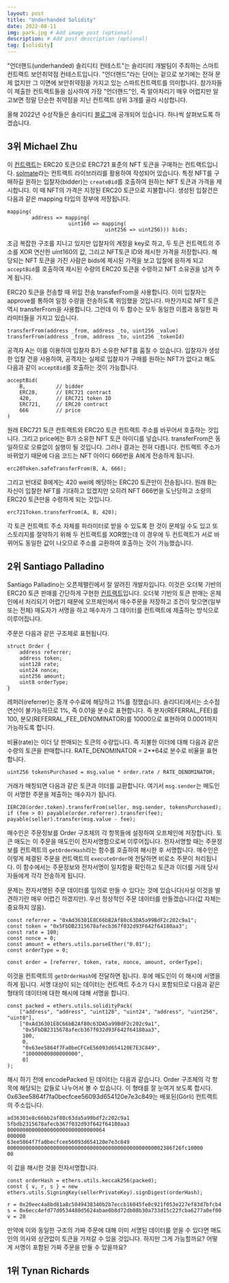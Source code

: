 ```yaml
---
layout: post
title: "Underhanded Solidity"
date: 2022-08-11
img: park.jpg # Add image post (optional)
description: # Add post description (optional)
tag: [solidity]
---
```


"언더핸드(underhanded) 솔리디티 컨테스트"는 솔리디티 개발팀이 주최하는 스마트 컨트랙트 보안취약점 컨테스트입니다.  "언더핸드"라는 단어는 
겉으로 보기에는 전혀 문제 없지만 그 이면에 보안취약점을 가지고 있는 스마트컨트랙트를 의미합니다. 참가자들이 제출한 컨트랙트들을 심사하여 가장 
"언더핸드"인, 즉 알아차리기 매우 어렵지만 알고보면 정말 단순한 취약점을 지닌 컨트랙트 상위 3개를 골라 시상합니다. 

올해 2022년 수상작들은 솔리디티 [블로그][blog]에 공개되어 있습니다. 하나씩 살펴보도록 하겠습니다. 

## 3위 Michael Zhu
이 [컨트랙트][3rd]는 ERC20 토큰으로 ERC721 표준의 NFT 토큰을 구매하는 컨트랙트입니다. [solmate][solmate]라는 컨트랙트 라이브러리를 활용하여 작성되어 있습니다.
특정 NFT를 구매하길 원하는 입찰자(bidder)는 `createBid`를 호출하여 원하는 NFT 토큰과 가격을 제시합니다. 이 때 NFT의 가격은 지정된 ERC20 토큰으로 지불합니다.
생성된 입찰건은 다음과 같은 mapping 타입의 장부에 저장됩니다.

```
mapping(
        address => mapping(
                    uint160 => mapping(
                                uint256 => uint256))) bids;
```

조금 복잡한 구조를 지니고 있지만 입찰자의 계정을 key로 하고, 두 토큰 컨트랙트의 주소를 XOR 연산한 uint160의 값, 그리고 NFT토큰 ID와 제시한 가격을 저장합니다. 해당되는 NFT 토큰을 
가진 사람은 bids에 제시된 가격을 보고 입찰에 응하게 되고 `acceptBid`를 호출하여 제시된 수량의 ERC20 토큰을 수령하고 NFT 소유권을 넘겨 주게 됩니다. 

ERC20 토큰을 전송할 때 위임 전송 transferFrom을 사용합니다. 이미 입찰자는 approve를 통하여 일정 수량을 전송하도록 위임했을 것입니다. 마찬가지로 NFT 토큰 역시 
transferFrom을 사용합니다. 그런데 이 두 함수는 모두 동일한 이름과 동일한 파라미터들을 가지고 있습니다.

```
transferFrom(address _from, address _to, uint256 _value)
transferFrom(address _from, address _to, uint256 _tokenId)
```

공격자 A는 이를 이용하여 입찰자 B가 소유한 NFT를 훔칠 수 있습니다. 입찰자가 생성한 입찰 건을 사용하여, 공격자는 실제로 입찰자가 구매를 원하는 NFT가 없다고 해도 
다음과 같이 `acceptBid`를 호출하는 것이 가능합니다.

```
acceptBid(
    B,          // bidder
    ERC20,      // ERC721 contract
    420,        // ERC721 token ID
    ERC721,     // ERC20 contract
    666         // price
)
```
원래 ERC721 토큰 컨트랙트와 ERC20 토큰 컨트랙트 주소를 바꾸어서 호출하는 것입니다. 그리고 price에는 B가 소유한 NFT 토큰 아이디를 넣습니다. transferFrom은 동일하므로 오류없이 실행이 될 것입니다. 그러나 결과는 
전혀 다릅니다. 컨트랙트 주소가 바뀌었기 때문에 다음 코드는 NFT 아이디 666번을 A에게 전송하게 됩니다.

```
erc20Token.safeTransferFrom(B, A, 666);
```

그리고 반대로 B에게는 420 wei에 해당하는 ERC20 토큰만이 전송됩니다. 원래 B는 자신이 입찰한 NFT를 기대하고 있겠지만 오히려 NFT 666번을 도난당하고 소량의 ERC20 토큰만을 
수령하게 되는 것입니다.

```
erc721Token.transferFrom(A, B, 420);
```

각 토큰 컨트랙트 주소 자체를 파라미터로 받을 수 있도록 한 것이 문제일 수도 있고 또 스토리지를 절약하기 위해 두 컨트랙트를 XOR했는데 이 경우에 두 컨트랙트가 서로 바뀌어도 동일한 값이 나오므로 
주소를 교환하여 호출하는 것이 가능했습니다.


## 2위 Santiago Palladino
Santiago Palladino는 오픈제펠린에서 잘 알려진 개발자입니다. 이것은 오더북 기반의 ERC20 토큰 판매를 간단하게 구현한 [컨트랙트][2nd]입니다. 오더북 기반의 토큰 판매는 온체인에서 처리되기 
어렵기 때문에 오프체인에서 매수주문을 저장하고 조건이 맞으면(일부 또는 전체) 매도자가 서명을 하고 매수자가 그 데이터를 컨트랙트에 제출하는 방식으로 이루어집니다.

주문은 다음과 같은 구조체로 표현됩니다.

```
struct Order {
    address referrer;
    address token;
    uint128 rate;
    uint24 nonce;
    uint256 amount;
    uint8 orderType;
}
```
레퍼러(referrer)는 중개 수수료에 해당하고 1%를 정했습니다. 솔리디티에서는 소수점 연산이 불가능하므로 1%, 즉 0.01을 분수로 표현합니다. 
즉 분자(REFERRAL_FEE)를 100, 분모(REFERRAL_FEE_DENOMINATOR)를 10000으로 표현하여 0.0001까지 가능하도록 합니다. 

비율(rate)는 이더 당 판매되는 토큰의 수량입니다. 즉 지불한 이더에 대해 다음과 같은 수량의 토큰을 판매합니다. RATE_DENOMINATOR = 2**64로 분수로 비율을 표현합니다.
```
uint256 tokensPurchased = msg.value * order.rate / RATE_DENOMINATOR;
``` 

거래가 매칭되면 다음과 같은 토큰과 이더를 교환합니다. 여기서 `msg.sender`는 매도인이 서명한 주문을 제출하는 매수자가 됩니다.

```
IERC20(order.token).transferFrom(seller, msg.sender, tokensPurchased);
if (fee > 0) payable(order.referrer).transfer(fee);
payable(seller).transfer(msg.value - fee);
```

매수인은 주문정보를 Order 구조체의 각 항목들에 설정하여 오프체인에 저장합니다. 토큰 매도는 이 주문을 매도인이 전자서명함으로써 이루어집니다.
전자서명할 때는 주문정보를 컨트랙트의 `getOrderHash`라는 함수를 호출하여 해시한 후 서명합니다. 매수인은 이렇게 체결된 주문을 컨트랙트의 `executeOrder`에 
전달하면 비로소 주문이 처리됩니다. 이 함수에서는 주문정보와 전자서명이 일치함을 확인하고 토큰과 이더를 거래 당사자들에게 각각 전송하게 됩니다.

문제는 전자서명된 주문 데이터를 임의로 만들 수 있다는 것에 있습니다(사실 이것을 발견하기란 매우 어렵긴 하겠지만). 우선 정상적인 주문 데이터를 
만들겠습니다(값 자체는 중요하지 않음).
 
```
const referrer = "0xAd36301E8C66bB2Af80c63DA5a99BdF2c202c9a1";
const token = "0x5FbDB2315678afecb367f032d93F642f64180aa3";
const rate = 100;
const nonce = 0;
const amount = ethers.utils.parseEther("0.01");
const orderType = 0;

const order = [referrer, token, rate, nonce, amount, orderType];
```
이것을 컨트랙트의 `getOrderHash`에 전달하면 됩니다. 후에 매도인이 이 해시에 서명을 하게 됩니다. 서명 대상이 되는 데이터는 컨트랙트 주소가 다시 포함되므로 
다음과 같은 형태의 데이터에 대한 해시에 대해 서명을 합니다.

```
const packed = ethers.utils.solidityPack(
    ["address", "address", "uint128", "uint24", "address", "uint256", "uint8"], 
    ["0xAd36301E8C66bB2Af80c63DA5a99BdF2c202c9a1", 
     "0x5FbDB2315678afecb367f032d93F642f64180aa3", 
     100, 
     0, 
     "0x63ee5864f7Fa0beCFCeE56093d654120E7E3C849", 
     "10000000000000000", 
     0]
);
```

해시 하기 전에 encodePacked 된 데이터는 다음과 같습니다. Order 구조체의 각 항목에 해당되는 값들로 나누어서 볼 수 있습니다. 이 형태를 잘 눈여겨 보도록 합시다. 
0x63ee5864f7fa0becfcee56093d654120e7e3c849는 배포된(Görli) 컨트랙트의 주소입니다. 

```
ad36301e8c66bb2af80c63da5a99bdf2c202c9a1
5fbdb2315678afecb367f032d93f642f64180aa3
00000000000000000000000000000064
000000
63ee5864f7fa0becfcee56093d654120e7e3c849
000000000000000000000000000000000000000000000000002386f26fc10000
00
```

이 값을 해시한 것을 전자서명합니다.

```
const orderHash = ethers.utils.keccak256(packed);
const { v, r, s } = new ethers.utils.SigningKey(sellerPrivateKey).signDigest(orderHash);

r = 0x20eec4a8bd81a8c5049438340b2b7eccb16045fe0c921f053e227ef83d7bfcb4
s = 0x6ecc4efd77d0534480d5624abae0b8d72db08b30a733d15c22fcba6277a0ef00
v = 28
```

만약에 이와 동일한 구조의 가짜 주문에 대해 이미 서명된 데이터를 얻을 수 있다면 매도인의 의사와 상관없이 토큰을 가져갈 수 있을 것입니다. 하지만 그게 가능할까요? 어떻게 서명이 포함된 가짜 주문을 만들 수 있을까요?





## 1위 Tynan Richards









[blog]: https://blog.soliditylang.org/2022/04/09/announcing-the-underhanded-contest-winners-2022/
[solmate]: https://github.com/transmissions11/solmate
[3rd]: https://github.com/ethereum/solidity-underhanded-contest/tree/master/2022/submissions_2022/submission17_MichaelZhu
[2nd]: https://github.com/ethereum/solidity-underhanded-contest/tree/master/2022/submissions_2022/submission10_SantiagoPalladino
[1st]: https://github.com/ethereum/solidity-underhanded-contest/tree/master/2022/submissions_2022/submission9_TynanRichards

